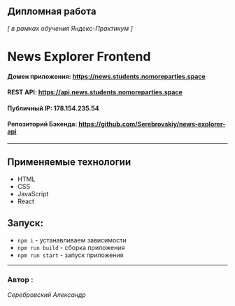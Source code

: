 ## Дипломная работа
*[ в рамках обучения Яндекс-Практикум ]* 


# News Explorer Frontend

#### Домен приложения: https://news.students.nomoreparties.space
#### REST API: https://api.news.students.nomoreparties.space
#### Публичный IP: 178.154.235.54
#### Репозиторий Бэкенда: https://github.com/Serebrovskiy/news-explorer-api

---

## Применяемые технологии

* HTML
* CSS
* JavaScript
* React


## Запуск:

* `npm i` - устанавливаем зависимости
* `npm run build` - сборка приложения
* `npm run start` - запуск приложения

---

 ### Автор :
 *Серебровский Александр*

